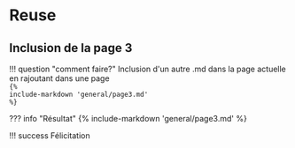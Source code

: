 # Reuse

## Inclusion de la page 3

!!! question "comment faire?"
    Inclusion d'un autre .md dans la page actuelle en rajoutant dans une page  
    `{%`  
        `include-markdown 'general/page3.md'`  
    `%}`

??? info "Résultat"
    {%
        include-markdown 'general/page3.md'
    %}

!!! success
    Félicitation